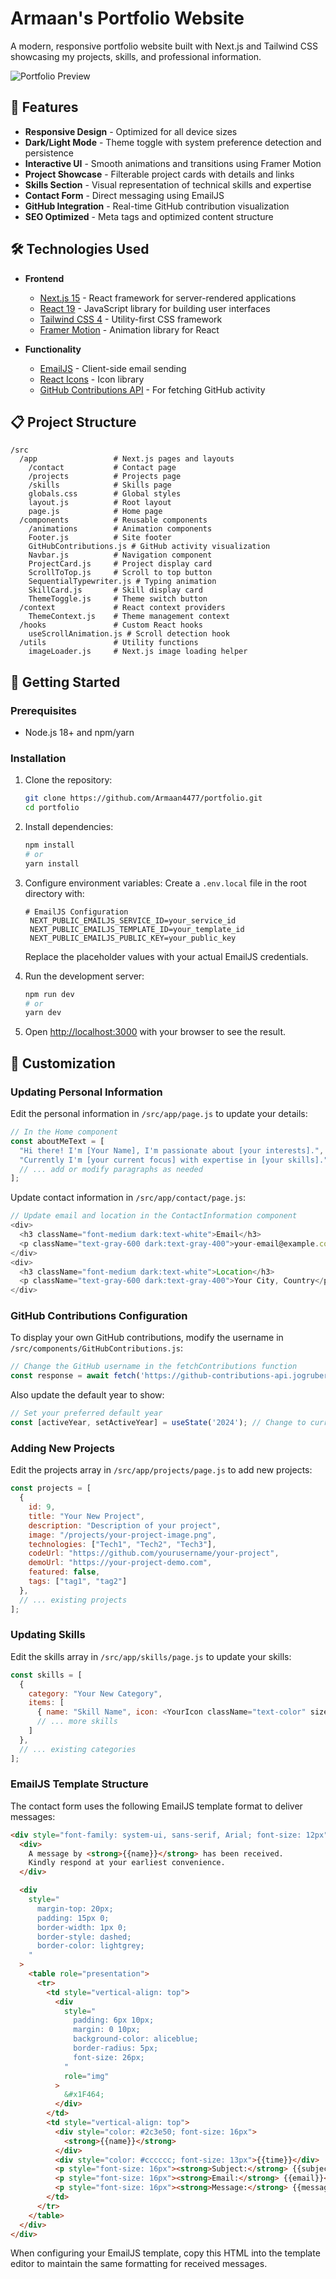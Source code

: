 # Armaan's Portfolio Website

A modern, responsive portfolio website built with Next.js and Tailwind CSS showcasing my projects, skills, and professional information.

![Portfolio Preview](/public/projects/portfolio-preview.png)

## 🚀 Features

- **Responsive Design** - Optimized for all device sizes
- **Dark/Light Mode** - Theme toggle with system preference detection and persistence
- **Interactive UI** - Smooth animations and transitions using Framer Motion
- **Project Showcase** - Filterable project cards with details and links
- **Skills Section** - Visual representation of technical skills and expertise
- **Contact Form** - Direct messaging using EmailJS
- **GitHub Integration** - Real-time GitHub contribution visualization
- **SEO Optimized** - Meta tags and optimized content structure

## 🛠️ Technologies Used

- **Frontend**
  - [Next.js 15](https://nextjs.org/) - React framework for server-rendered applications
  - [React 19](https://reactjs.org/) - JavaScript library for building user interfaces
  - [Tailwind CSS 4](https://tailwindcss.com/) - Utility-first CSS framework
  - [Framer Motion](https://www.framer.com/motion/) - Animation library for React

- **Functionality**
  - [EmailJS](https://www.emailjs.com/) - Client-side email sending
  - [React Icons](https://react-icons.github.io/react-icons/) - Icon library
  - [GitHub Contributions API](https://github-contributions-api.jogruber.de/) - For fetching GitHub activity

## 📋 Project Structure

```
/src
  /app                 # Next.js pages and layouts
    /contact           # Contact page
    /projects          # Projects page
    /skills            # Skills page
    globals.css        # Global styles
    layout.js          # Root layout
    page.js            # Home page
  /components          # Reusable components
    /animations        # Animation components
    Footer.js          # Site footer
    GitHubContributions.js # GitHub activity visualization
    Navbar.js          # Navigation component
    ProjectCard.js     # Project display card
    ScrollToTop.js     # Scroll to top button
    SequentialTypewriter.js # Typing animation
    SkillCard.js       # Skill display card
    ThemeToggle.js     # Theme switch button
  /context             # React context providers
    ThemeContext.js    # Theme management context
  /hooks               # Custom React hooks
    useScrollAnimation.js # Scroll detection hook
  /utils               # Utility functions
    imageLoader.js     # Next.js image loading helper
```

## 🚀 Getting Started

### Prerequisites

- Node.js 18+ and npm/yarn

### Installation

1. Clone the repository:
   ```bash
   git clone https://github.com/Armaan4477/portfolio.git
   cd portfolio
   ```

2. Install dependencies:
   ```bash
   npm install
   # or
   yarn install
   ```

3. Configure environment variables:
   Create a `.env.local` file in the root directory with:
   ```
   # EmailJS Configuration
    NEXT_PUBLIC_EMAILJS_SERVICE_ID=your_service_id
    NEXT_PUBLIC_EMAILJS_TEMPLATE_ID=your_template_id
    NEXT_PUBLIC_EMAILJS_PUBLIC_KEY=your_public_key
   ```
    Replace the placeholder values with your actual EmailJS credentials.

4. Run the development server:
   ```bash
   npm run dev
   # or
   yarn dev
   ```

5. Open [http://localhost:3000](http://localhost:3000) with your browser to see the result.

## 📝 Customization

### Updating Personal Information

Edit the personal information in `/src/app/page.js` to update your details:

```javascript
// In the Home component
const aboutMeText = [
  "Hi there! I'm [Your Name], I'm passionate about [your interests].",
  "Currently I'm [your current focus] with expertise in [your skills].",
  // ... add or modify paragraphs as needed
];
```

Update contact information in `/src/app/contact/page.js`:

```javascript
// Update email and location in the ContactInformation component
<div>
  <h3 className="font-medium dark:text-white">Email</h3>
  <p className="text-gray-600 dark:text-gray-400">your-email@example.com</p>
</div>
<div>
  <h3 className="font-medium dark:text-white">Location</h3>
  <p className="text-gray-600 dark:text-gray-400">Your City, Country</p>
</div>
```

### GitHub Contributions Configuration

To display your own GitHub contributions, modify the username in `/src/components/GitHubContributions.js`:

```javascript
// Change the GitHub username in the fetchContributions function
const response = await fetch('https://github-contributions-api.jogruber.de/v4/YOUR_GITHUB_USERNAME');
```

Also update the default year to show:

```javascript
// Set your preferred default year
const [activeYear, setActiveYear] = useState('2024'); // Change to current/preferred year
```

### Adding New Projects

Edit the projects array in `/src/app/projects/page.js` to add new projects:

```javascript
const projects = [
  {
    id: 9,
    title: "Your New Project",
    description: "Description of your project",
    image: "/projects/your-project-image.png",
    technologies: ["Tech1", "Tech2", "Tech3"],
    codeUrl: "https://github.com/yourusername/your-project",
    demoUrl: "https://your-project-demo.com",
    featured: false,
    tags: ["tag1", "tag2"]
  },
  // ... existing projects
];
```

### Updating Skills

Edit the skills array in `/src/app/skills/page.js` to update your skills:

```javascript
const skills = [
  {
    category: "Your New Category",
    items: [
      { name: "Skill Name", icon: <YourIcon className="text-color" size={40} />, level: 75 },
      // ... more skills
    ]
  },
  // ... existing categories
];
```

### EmailJS Template Structure

The contact form uses the following EmailJS template format to deliver messages:

```html
<div style="font-family: system-ui, sans-serif, Arial; font-size: 12px">
  <div>
    A message by <strong>{{name}}</strong> has been received.
    Kindly respond at your earliest convenience.
  </div>

  <div
    style="
      margin-top: 20px;
      padding: 15px 0;
      border-width: 1px 0;
      border-style: dashed;
      border-color: lightgrey;
    "
  >
    <table role="presentation">
      <tr>
        <td style="vertical-align: top">
          <div
            style="
              padding: 6px 10px;
              margin: 0 10px;
              background-color: aliceblue;
              border-radius: 5px;
              font-size: 26px;
            "
            role="img"
          >
            &#x1F464;
          </div>
        </td>
        <td style="vertical-align: top">
          <div style="color: #2c3e50; font-size: 16px">
            <strong>{{name}}</strong>
          </div>
          <div style="color: #cccccc; font-size: 13px">{{time}}</div>
          <p style="font-size: 16px"><strong>Subject:</strong> {{subject}}</p>
          <p style="font-size: 16px"><strong>Email:</strong> {{email}}</p>
          <p style="font-size: 16px"><strong>Message:</strong> {{message}}</p>
        </td>
      </tr>
    </table>
  </div>
</div>
```

When configuring your EmailJS template, copy this HTML into the template editor to maintain the same formatting for received messages.